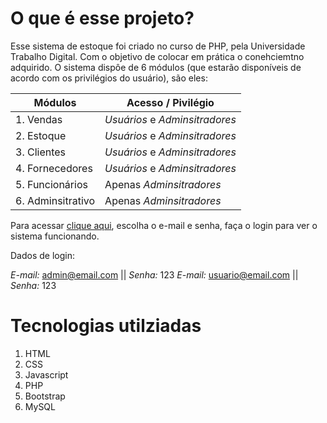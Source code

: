 # O que é esse projeto?

Esse sistema de estoque foi criado no curso de PHP, pela Universidade Trabalho Digital. Com o objetivo de colocar em prática o conehciemtno adquirido. O sistema dispôe de 6 módulos (que estarão disponíveis de acordo com os privilégios do usuário), são eles:

Módulos  |  Acesso  / Pivilégio |
---------|----------------------|
1. Vendas | *Usuários* e *Adminsitradores*
2. Estoque | *Usuários* e *Adminsitradores*
3. Clientes | *Usuários* e *Adminsitradores*
4. Fornecedores | *Usuários* e *Adminsitradores*
5. Funcionários | Apenas *Adminsitradores*
6. Adminsitrativo | Apenas *Adminsitradores*

Para acessar [clique aqui](https://sistema-estoque-22e6243ec85d.herokuapp.com/login.php), escolha o e-mail e senha, faça o login para ver o  sistema funcionando.

Dados de login:

*E-mail:* admin@email.com || *Senha:* 123
*E-mail:* usuario@email.com || *Senha:* 123

# Tecnologias utilziadas
1. HTML
2. CSS
3. Javascript
4. PHP
5. Bootstrap
6. MySQL
